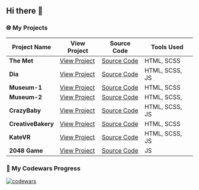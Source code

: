 ## Hi there 👋

### 🌐 My Projects

| Project Name   | View Project                                              | Source Code                                             | Tools Used                  |
| -------------- | ---------------------------------------------------------- | ------------------------------------------------------ | --------------------------- |
| **The Met**    | [View Project](https://bezushk0.github.io/the-met_landing/) | [Source Code](https://github.com/Bezushk0/the-met_landing) | HTML, SCSS       |
| **Dia**        | [View Project](https://bezushk0.github.io/Dia)             | [Source Code](https://github.com/Bezushk0/Dia)            | HTML, SCSS, JS       |
| **Museum-1**   | [View Project](https://bezushk0.github.io/Museum-1/)       | [Source Code](https://github.com/Bezushk0/Museum-1)       | HTML, SCSS       |
| **Museum-2**   | [View Project](https://bezushk0.github.io/Museum-2/)       | [Source Code](https://github.com/Bezushk0/Museum-2)       | HTML, SCSS,        |
| **CrazyBaby**  | [View Project](https://bezushk0.github.io/CrazyBaby/)      | [Source Code](https://github.com/Bezushk0/CrazyBaby/)     | HTML, SCSS, JS |
| **CreativeBakery** | [View Project](https://bezushk0.github.io/CreativeBakery/) | [Source Code](https://github.com/Bezushk0/CreativeBakery) | HTML, SCSS |
| **KateVR**     | [View Project](https://bezushk0.github.io/KateVR/)         | [Source Code](https://github.com/Bezushk0/KateVR/)        | HTML, SCSS, JS |
| **2048 Game**     | [View Project](https://bezushk0.github.io/2048_game_js/)         | [Source Code](https://github.com/Bezushk0/2048_game_js)        | JS |
   

###

### 📜 My Codewars Progress

[![codewars](https://www.codewars.com/users/Bezushk0/badges/large)](https://www.codewars.com/users/Bezushk0)

<!--
**Bezushk0/bezushk0** is a ✨ _special_ ✨ repository because its `README.md` (this file) appears on your GitHub profile.

Here are some ideas to get you started:

- 🔭 I’m currently working on ...
- 🌱 I’m currently learning ...
- 👯 I’m looking to collaborate on ...
- 🤔 I’m looking for help with ...
- 💬 Ask me about ...
- 📫 How to reach me: ...
- 😄 Pronouns: ...
- ⚡ Fun fact: ...
-->
